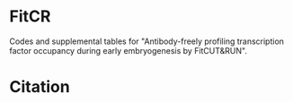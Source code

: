 # FitCR
Codes and supplemental tables for "Antibody-freely profiling transcription factor occupancy during early embryogenesis by FitCUT&amp;RUN".



# Citation



